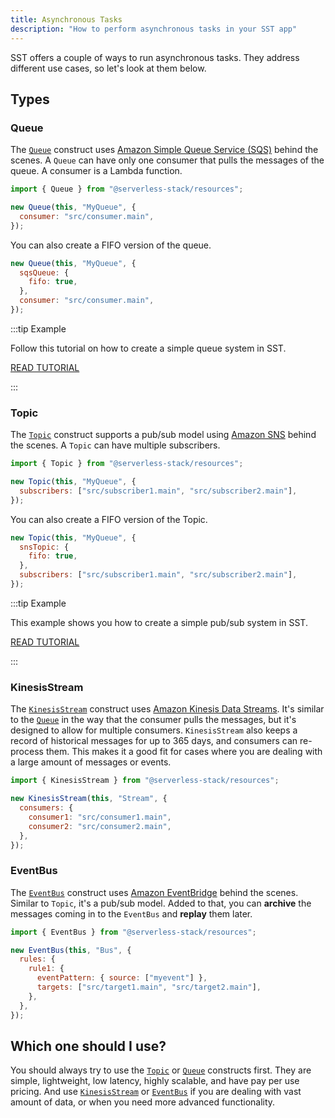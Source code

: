 ```yaml
---
title: Asynchronous Tasks
description: "How to perform asynchronous tasks in your SST app"
---
```


SST offers a couple of ways to run asynchronous tasks. They address different use cases, so let's look at them below.

## Types

### Queue

The [`Queue`](constructs/Queue.md) construct uses [Amazon Simple Queue Service (SQS)](https://docs.aws.amazon.com/AWSSimpleQueueService/latest/SQSDeveloperGuide/welcome.html) behind the scenes. A `Queue` can have only one consumer that pulls the messages of the queue. A consumer is a Lambda function.

```js
import { Queue } from "@serverless-stack/resources";

new Queue(this, "MyQueue", {
  consumer: "src/consumer.main",
});
```

You can also create a FIFO version of the queue.

```js {3}
new Queue(this, "MyQueue", {
  sqsQueue: {
    fifo: true,
  },
  consumer: "src/consumer.main",
});
```

:::tip Example

Follow this tutorial on how to create a simple queue system in SST.

[READ TUTORIAL](https://serverless-stack.com/examples/how-to-use-queues-in-your-serverless-app.html)

:::

### Topic

The [`Topic`](constructs/Topic.md) construct supports a pub/sub model using [Amazon SNS](https://docs.aws.amazon.com/sns/latest/dg/welcome.html) behind the scenes. A `Topic` can have multiple subscribers.

```js
import { Topic } from "@serverless-stack/resources";

new Topic(this, "MyQueue", {
  subscribers: ["src/subscriber1.main", "src/subscriber2.main"],
});
```

You can also create a FIFO version of the Topic.

```js {3}
new Topic(this, "MyQueue", {
  snsTopic: {
    fifo: true,
  },
  subscribers: ["src/subscriber1.main", "src/subscriber2.main"],
});
```

:::tip Example

This example shows you how to create a simple pub/sub system in SST.

[READ TUTORIAL](https://serverless-stack.com/examples/how-to-use-pub-sub-in-your-serverless-app.html)

:::

### KinesisStream

The [`KinesisStream`](constructs/KinesisStream.md) construct uses [Amazon Kinesis Data Streams](https://docs.aws.amazon.com/streams/latest/dev/introduction.html). It's similar to the [`Queue`](constructs/Queue.md) in the way that the consumer pulls the messages, but it's designed to allow for multiple consumers. `KinesisStream` also keeps a record of historical messages for up to 365 days, and consumers can re-process them. This makes it a good fit for cases where you are dealing with a large amount of messages or events.

```js
import { KinesisStream } from "@serverless-stack/resources";

new KinesisStream(this, "Stream", {
  consumers: {
    consumer1: "src/consumer1.main",
    consumer2: "src/consumer2.main",
  },
});
```

### EventBus

The [`EventBus`](constructs/EventBus.md) construct uses [Amazon EventBridge](https://docs.aws.amazon.com/eventbridge/latest/userguide/eb-what-is.html) behind the scenes. Similar to `Topic`, it's a pub/sub model. Added to that, you can **archive** the messages coming in to the `EventBus` and **replay** them later.

```js
import { EventBus } from "@serverless-stack/resources";

new EventBus(this, "Bus", {
  rules: {
    rule1: {
      eventPattern: { source: ["myevent"] },
      targets: ["src/target1.main", "src/target2.main"],
    },
  },
});
```

## Which one should I use?

You should always try to use the [`Topic`](constructs/Topic.md) or [`Queue`](constructs/Queue.md) constructs first. They are simple, lightweight, low latency, highly scalable, and have pay per use pricing. And use [`KinesisStream`](constructs/KinesisStream.md) or [`EventBus`](constructs/EventBus.md) if you are dealing with vast amount of data, or when you need more advanced functionality.
